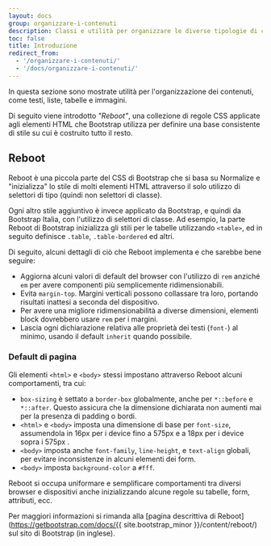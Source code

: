 ```yaml
---
layout: docs
group: organizzare-i-contenuti
description: Classi e utilità per organizzare le diverse tipologie di contenuti all'interno di una pagina web.
toc: false
title: Introduzione
redirect_from:
  - '/organizzare-i-contenuti/'
  - '/docs/organizzare-i-contenuti/'
---
```


In questa sezione sono mostrate utilità per l'organizzazione dei contenuti, come testi, liste, tabelle e immagini.

Di seguito viene introdotto _"Reboot"_, una collezione di regole CSS applicate agli elementi HTML che Bootstrap utilizza per definire una base consistente di stile su cui è costruito tutto il resto.

## Reboot

Reboot è una piccola parte del CSS di Bootstrap che si basa su Normalize e "inizializza" lo stile di molti elementi HTML
attraverso il solo utilizzo di selettori di tipo (quindi non selettori di classe).

Ogni altro stile aggiuntivo è invece applicato da Bootstrap, e quindi da Bootstrap Italia, con l'utilizzo di selettori di classe.
Ad esempio, la parte Reboot di Bootstrap inizializza gli stili per le tabelle utilizzando `<table>`, ed in seguito
definisce `.table`, `.table-bordered` ed altri.

Di seguito, alcuni dettagli di ciò che Reboot implementa e che sarebbe bene seguire:

- Aggiorna alcuni valori di default del browser con l'utilizzo di `rem` anziché `em` per avere componenti più semplicemente ridimensionabili.
- Evita `margin-top`. Margini verticali possono collassare tra loro, portando risultati inattesi a seconda del dispositivo.
- Per avere una migliore ridimensionabilità a diverse dimensioni, elementi block dovrebbero usare `rem` per i margini.
- Lascia ogni dichiarazione relativa alle proprietà dei testi (`font-`) al minimo, usando il default `inherit` quando possibile.

### Default di pagina

Gli elementi `<html>` e `<body>` stessi impostano attraverso Reboot alcuni comportamenti, tra cui:

- `box-sizing` è settato a `border-box` globalmente, anche per `*::before` e `*::after`. Questo assicura che la dimensione dichiarata non aumenti mai per la presenza di padding o bordi.
- `<html>` e `<body>` imposta una dimensione di base per `font-size`, assumendola in 16px per i device fino a 575px e a 18px per i device sopra i 575px .
- `<body>` imposta anche `font-family`, `line-height`, e `text-align` globali, per evitare inconsistenze in alcuni elementi dei form.
- `<body>` imposta `background-color` a `#fff`.

Reboot si occupa uniformare e semplificare comportamenti tra diversi browser e dispositivi anche inizializzando alcune regole su tabelle, form, attributi, ecc.

Per maggiori informazioni si rimanda alla [pagina descrittiva di Reboot](https://getbootstrap.com/docs/{{ site.bootstrap_minor }}/content/reboot/) sul sito di Bootstrap (in inglese).
